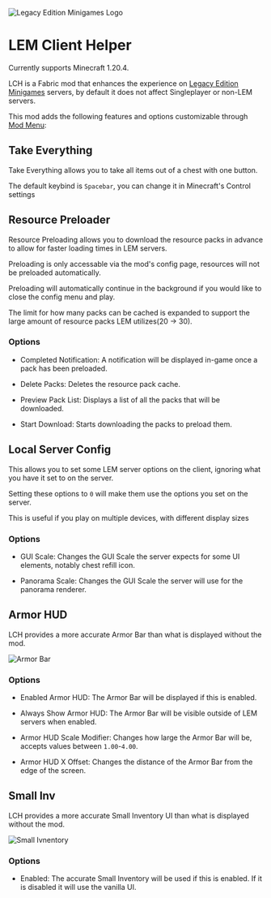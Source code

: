 ![Legacy Edition Minigames Logo](https://github.com/Legacy-Edition-Minigames/LEMClientHelper/assets/65347035/61e5d493-9c2d-48ed-a549-43f2e52d2ffb)

# LEM Client Helper

Currently supports Minecraft 1.20.4.

LCH is a Fabric mod that enhances the experience on [Legacy Edition Minigames](https://www.legacyminigames.xyz) servers, by default it does not affect Singleplayer or non-LEM servers.

This mod adds the following features and options customizable through [Mod Menu](https://modrinth.com/mod/modmenu):

## Take Everything

Take Everything allows you to take all items out of a chest with one button.

The default keybind is `Spacebar`, you can change it in Minecraft's Control settings

## Resource Preloader

Resource Preloading allows you to download the resource packs in advance to allow for faster loading times in LEM servers.

Preloading is only accessable via the mod's config page, resources will not be preloaded automatically. 

Preloading will automatically continue in the background if you would like to close the config menu and play.

The limit for how many packs can be cached is expanded to support the large amount of resource packs LEM utilizes(20 -> 30).

### Options

- Completed Notification: A notification will be displayed in-game once a pack has been preloaded.

- Delete Packs: Deletes the resource pack cache.

- Preview Pack List: Displays a list of all the packs that will be downloaded.

- Start Download: Starts downloading the packs to preload them.

## Local Server Config

This allows you to set some LEM server options on the client, ignoring what you have it set to on the server.

Setting these options to `0` will make them use the options you set on the server.

This is useful if you play on multiple devices, with different display sizes

### Options

- GUI Scale: Changes the GUI Scale the server expects for some UI elements, notably chest refill icon.

- Panorama Scale: Changes the GUI Scale the server will use for the panorama renderer.

## Armor HUD

LCH provides a more accurate Armor Bar than what is displayed without the mod.

![Armor Bar](https://github.com/Legacy-Edition-Minigames/LEMClientHelper/assets/65347035/7525e797-2cf1-4593-9f65-230a851fcfb1)

### Options

- Enabled Armor HUD: The Armor Bar will be displayed if this is enabled.

- Always Show Armor HUD: The Armor Bar will be visible outside of LEM servers when enabled.

- Armor HUD Scale Modifier: Changes how large the Armor Bar will be, accepts values between `1.00`-`4.00`.

- Armor HUD X Offset: Changes the distance of the Armor Bar from the edge of the screen.

## Small Inv

LCH provides a more accurate Small Inventory UI than what is displayed without the mod.

![Small Ivnentory](https://github.com/Legacy-Edition-Minigames/LEMClientHelper/assets/65347035/2ffaa1d4-a704-4f34-96ba-0ff15f843919)

### Options

- Enabled: The accurate Small Inventory will be used if this is enabled. If it is disabled it will use the vanilla UI.
